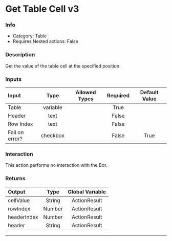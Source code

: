 # Get Table Cell v3

### Info

- Category: Table
- Requires Nested actions: False


### Description
Get the value of the table cell at the specified position.


### Inputs

| Input | Type | Allowed Types | Required |  Default Value |
| :--- | :---: | :---: | :---: | :---: |
| Table | variable |  | True |  |
| Header | text |  | False |  |
| Row Index | text |  | False |  |
| Fail on error? | checkbox |  | False | True |


### Interaction
This action performs no interaction with the Bot.

### Returns

| Output | Type | Global Variable |
| :--- | :---: | :---: |
| cellValue | String | ActionResult |
| rowIndex | Number | ActionResult |
| headerIndex | Number | ActionResult |
| header | String | ActionResult |

---